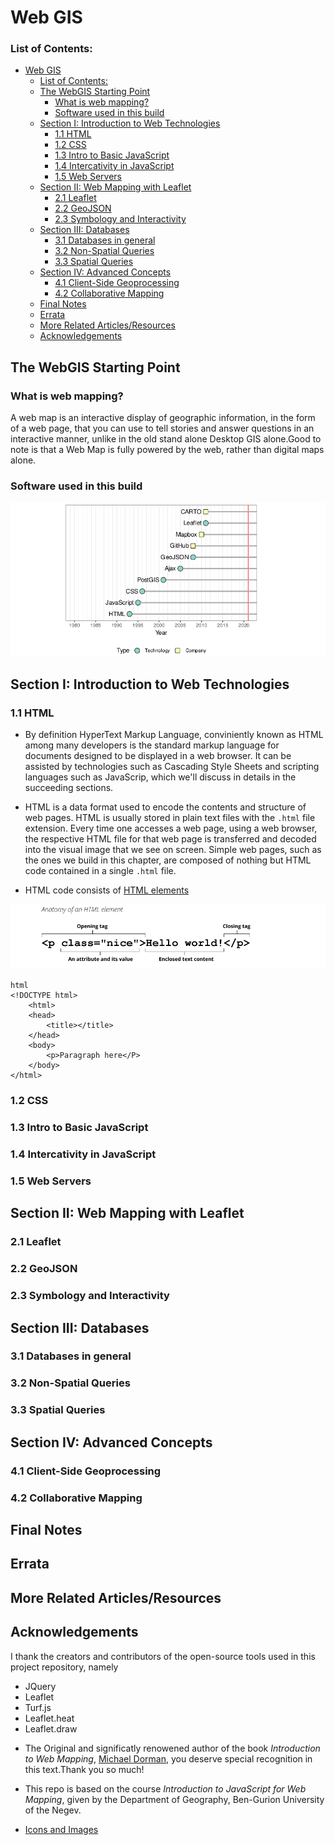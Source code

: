 # Web GIS
### List of Contents:
- [Web GIS](#web-gis)
    - [List of Contents:](#list-of-contents)
  - [The WebGIS Starting Point](#the-webgis-starting-point)
    - [What is web mapping?](#what-is-web-mapping)
    - [Software used in this build](#software-used-in-this-build)
  - [Section I: Introduction to Web Technologies](#section-i-introduction-to-web-technologies)
    - [1.1 HTML](#11-html)
    - [1.2 CSS](#12-css)
    - [1.3 Intro to Basic JavaScript](#13-intro-to-basic-javascript)
    - [1.4 Intercativity in JavaScript](#14-intercativity-in-javascript)
    - [1.5 Web Servers](#15-web-servers)
  - [Section II: Web Mapping with Leaflet](#section-ii-web-mapping-with-leaflet)
    - [2.1 Leaflet](#21-leaflet)
    - [2.2 GeoJSON](#22-geojson)
    - [2.3 Symbology and Interactivity](#23-symbology-and-interactivity)
  - [Section III: Databases](#section-iii-databases)
    - [3.1 Databases in general](#31-databases-in-general)
    - [3.2 Non-Spatial Queries](#32-non-spatial-queries)
    - [3.3 Spatial Queries](#33-spatial-queries)
  - [Section IV: Advanced Concepts](#section-iv-advanced-concepts)
    - [4.1 Client-Side Geoprocessing](#41-client-side-geoprocessing)
    - [4.2 Collaborative Mapping](#42-collaborative-mapping)
  - [Final Notes](#final-notes)
  - [Errata](#errata)
  - [More Related Articles/Resources](#more-related-articlesresources)
  - [Acknowledgements](#acknowledgements)


## The WebGIS Starting Point
### What is web mapping?
A web map is an interactive display of geographic information, in the form of a web page, that you can use to tell stories and answer questions in an interactive manner, unlike in the old stand alone Desktop GIS alone.Good to note is that a Web Map is fully powered by the web, rather than digital maps alone.
  ### Software used in this build
  <img src = "https://github.com/OkomoJacob/webGIS/blob/main/3.assets/softwares.png">

## Section I: Introduction to Web Technologies
### 1.1 HTML
- By definition HyperText Markup Language, conviniently known as HTML among many developers is the standard markup language for documents designed to be displayed in a web browser. It can be assisted by technologies such as Cascading Style Sheets and scripting languages such as JavaScrip, which we'll discuss in details in the succeeding sections.
- HTML is a data format used to encode the contents and structure of web pages. HTML is usually stored in plain text files with the `.html` file extension. Every time one accesses a web page, using a web browser, the respective HTML file for that web page is transferred and decoded into the visual image that we see on screen.
Simple web pages, such as the ones we build in this chapter, are composed of nothing but HTML code contained in a single `.html` file. 

- HTML code consists of [HTML elements](https://developer.mozilla.org/en-US/docs/Web/HTML/Element)
<img src = "https://github.com/OkomoJacob/webGIS/blob/main/3.assets/htmlElement.png">

```
html
<!DOCTYPE html>
    <html>
    <head>
        <title></title>
    </head>
    <body>
        <p>Paragraph here</P>
    </body>
</html>
```

### 1.2 CSS

### 1.3 Intro to Basic JavaScript
### 1.4 Intercativity in JavaScript
### 1.5 Web Servers 

## Section II: Web Mapping with Leaflet
### 2.1 Leaflet
### 2.2 GeoJSON
### 2.3 Symbology and Interactivity
  
## Section III: Databases
### 3.1 Databases in general
### 3.2 Non-Spatial Queries
### 3.3 Spatial Queries

## Section IV: Advanced Concepts
### 4.1 Client-Side Geoprocessing
### 4.2 Collaborative Mapping


## Final Notes

## Errata

## More Related Articles/Resources


## Acknowledgements
I thank the creators and contributors of the open-source tools used in this project repository, namely  <br> 
  * JQuery <br>
  * Leaflet <br>
  * Turf.js <br>
  * Leaflet.heat <br>
  * Leaflet.draw <br>

- The Original and significatly renowened author of the book _Introduction to Web Mapping_, [Michael Dorman](link), you deserve special recognition in this text.Thank you so much!

- This repo is based on the course _Introduction to JavaScript for Web Mapping_, given by the Department of Geography, Ben-Gurion University of the Negev.

- [Icons and Images](https://www.flaticon.com/)
